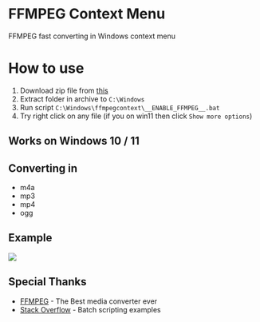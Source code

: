 # FFMPEG Context Menu
FFMPEG fast converting in Windows context menu

# How to use
1. Download zip file from [this](https://github.com/coponhub/FFMPEG-ContextMenu-fortw/releases/latest)
2. Extract folder in archive to `C:\Windows`
3. Run script `C:\Windows\ffmpegcontext\__ENABLE_FFMPEG__.bat`
4. Try right click on any file (if you on win11 then click `Show more options`)

## Works on Windows 10 / 11

## Converting in
- m4a
- mp3
- mp4
- ogg

## Example
<img src="https://i.imgur.com/uMfDXy9.png"/>

## Special Thanks
- [FFMPEG](https://ffmpeg.org/) - The Best media converter ever
- [Stack Overflow](https://stackoverflow.com/) - Batch scripting examples
